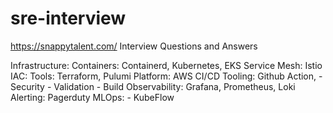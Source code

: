 # sre-interview
https://snappytalent.com/
Interview Questions and Answers

Infrastructure:
     Containers: Containerd, Kubernetes, EKS
        Service Mesh: Istio
IAC: 
    Tools: Terraform, Pulumi
    Platform: AWS
CI/CD Tooling: Github Action,
    - Security
    - Validation
    - Build
Observability: Grafana, Prometheus, Loki
Alerting: Pagerduty
MLOps:
    - KubeFlow

